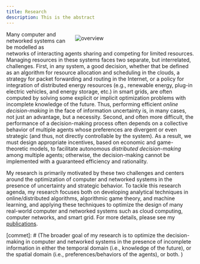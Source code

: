```yaml
---
title: Research
description: This is the abstract
---
```


<a id="research_overview"></a>

<img src="/img/overview.png" style="max-width:30%; min-width:300px; float: right; margin:10px 20px" alt="overview"/>


Many computer and networked systems can be modelled as networks of interacting agents sharing and competing for limited resources. Managing resources in these systems faces two separate, but interrelated, challenges. First, in any system, a good decision, whether that be defined as an algorithm for resource allocation and scheduling in the clouds, a strategy for packet forwarding and routing in the Internet, or a policy for integration of distributed energy resources (e.g., renewable energy, plug-in electric vehicles, and energy storage, etc.) in smart grids, are often computed by solving some explicit or implicit optimization problems with incomplete knowledge of the future. Thus,  performing efficient *online decision-making* in the face of information uncertainty is, in many cases, not just an advantage, but a necessity. Second, and often more difficult, the performance of a decision-making process often depends on a collective behavior of multiple agents whose preferences are divergent or even strategic (and thus, not directly controllable by the system). As a result, we must design appropriate incentives, based on economic and game-theoretic models, to facilitate autonomous *distributed decision-making* among multiple agents; otherwise, the  decision-making cannot be implemented with a guaranteed efficiency and rationality. 


My research is primarily motivated by these two challenges and centers around the optimization of computer and networked systems in the presence of uncertainty and strategic behavior. To tackle this research agenda, my research focuses both on developing analytical techniques in online/distributed algorithms, algorithmic game theory, and machine learning, and applying these techniques to optimize the design of many real-world computer and networked systems such as cloud computing, computer networks, and smart grid. For more details, please see my [publications](/publications). 



[commet]: # (The broader goal of my research is to optimize the decision-making in computer and networked systems in the presence of incomplete information in either the temporal domain (i.e., knowledge of the future), or the spatial domain (i.e., preferences/behaviors of the agents), or both.  ) 


[comment]: # (I believe that solutions to alleviate or resolve these research challenges provide insights into how to tackle many societal challenges such as computing efficiency, cyber security, energy sustainability, traffic congestion, and climate change, etc. e.g., random job arrivals in cloud computing or volatile renewable energy generation in energy systems. The design of economic incentives, termed as mechanism design, sits at the intersection of artificial intelligence and economics, and has led to transformative applications in various domains such as online advertising and on-demand service platforms. My research)

[comment]: # (For examples, how incentives influence the behavior of self-interested agents, and thus the peformance of online decisions? how online decisions influence the outcome of incentives if there exist zero knowledge of future information? )
